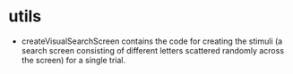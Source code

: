 # utils

- createVisualSearchScreen contains the code for creating the stimuli (a search screen consisting of different letters scattered randomly across the screen) for a single trial. 